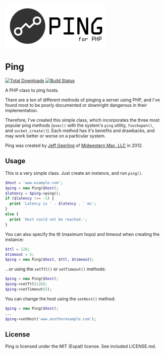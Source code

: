 <img src="https://raw.githubusercontent.com/geerlingguy/Ping/1.x/Resources/Ping-Logo.png" alt="Ping for PHP Logo" />

# Ping
[![Total Downloads](https://img.shields.io/packagist/dt/ne0bot/ping.svg)](https://packagist.org/packages/ne0bot/ping)
[![Build Status](https://travis-ci.org/ne0bot/Ping.svg?branch=1.x)](https://travis-ci.org/ne0bot/Ping)

A PHP class to ping hosts.

There are a ton of different methods of pinging a server using PHP, and I've found most to be poorly documented or downright dangerous in their implementation.

Therefore, I've created this simple class, which incorporates the three most popular ping methods (`exec()` with the system's `ping` utility, `fsockopen()`, and `socket_create()`). Each method has it's benefits and drawbacks, and may work better or worse on a particular system.

Ping was created by [Jeff Geerling](http://www.lifeisaprayer.com/) of [Midwestern Mac, LLC](http://www.midwesternmac.com/) in 2012.

## Usage

This is a very simple class. Just create an instance, and run `ping()`.

```php
$host = 'www.example.com';
$ping = new Ping($host);
$latency = $ping->ping();
if ($latency !== -1) {
  print 'Latency is ' . $latency . ' ms';
}
else {
  print 'Host could not be reached.';
}
```

You can also specify the ttl (maximum hops) and timeout when creating the instance:

```php
$ttl = 128;
$timeout = 5;
$ping = new Ping($host, $ttl, $timeout);
```

...or using the `setTtl()` or `setTimeout()` methods:

```php
$ping = new Ping($host);
$ping->setTtl(128);
$ping->setTimeout(5);
```

You can change the host using the `setHost()` method:

```php
$ping = new Ping($host);
...
$ping->setHost('www.anotherexample.com');
```

## License

Ping is licensed under the MIT (Expat) license. See included LICENSE.md.
